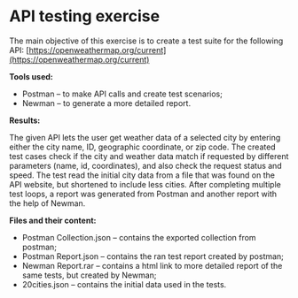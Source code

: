 # API testing exercise

The main objective of this exercise is to create a test suite for the following API: [https://openweathermap.org/current](https://openweathermap.org/current)

**Tools used:**

- Postman – to make API calls and create test scenarios;
- Newman – to generate a more detailed report.

**Results:**

The given API lets the user get weather data of a selected city by entering either the city name, ID, geographic coordinate, or zip code. The created test cases check if the city and weather data match if requested by different parameters (name, id, coordinates), and also check the request status and speed. The test read the initial city data from a file that was found on the API website, but shortened to include less cities. After completing multiple test loops, a report was generated from Postman and another report with the help of Newman.

**Files and their content:**

- Postman Collection.json – contains the exported collection from postman;
- Postman Report.json – contains the ran test report created by postman;
- Newman Report.rar – contains a html link to more detailed report of the same tests, but created by Newman;
- 20cities.json – contains the initial data used in the tests.
